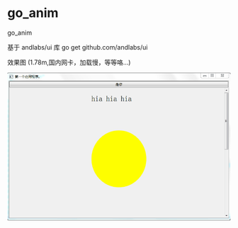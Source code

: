 # go_anim
go_anim

基于 andlabs/ui 库 
go get github.com/andlabs/ui

效果图 (1.78m,国内网卡，加载慢，等等咯...)

![Alt text](https://github.com/hu5712022/go_anim/blob/master/show_demo.gif)
